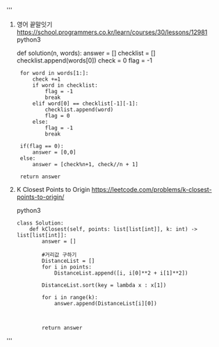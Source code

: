 
'''
1. 영어 끝말잇기
https://school.programmers.co.kr/learn/courses/30/lessons/12981
python3

    def solution(n, words):
        answer = []
        checklist = []
        checklist.append(words[0])
        check = 0
        flag = -1

        for word in words[1:]:
            check +=1
            if word in checklist:
                flag = -1
                break
            elif word[0] == checklist[-1][-1]:
                checklist.append(word)
                flag = 0
            else:
                flag = -1
                break

        if(flag == 0):
            answer = [0,0]
        else:
            answer = [check%n+1, check//n + 1]

        return answer
    
    
 
 2. K Closest Points to Origin
    https://leetcode.com/problems/k-closest-points-to-origin/
 
    python3
    
        class Solution:
            def kClosest(self, points: list[list[int]], k: int) -> list[list[int]]:
                answer = []

                #거리값 구하기
                DistanceList = []
                for i in points:
                    DistanceList.append([i, i[0]**2 + i[1]**2])

                DistanceList.sort(key = lambda x : x[1])

                for i in range(k):
                    answer.append(DistanceList[i][0])



                return answer
'''
